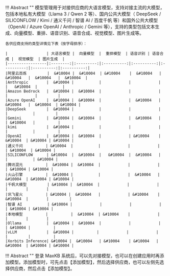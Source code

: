 !!! Abstract ""
    模型管理用于对接供应商的大语言模型，支持对接主流的大模型，包括本地私有大模型（Llama 3 / Qwen 2 等）、国内公共大模型（ DeepSeek / SILICONFLOW / Kimi / 通义千问 / 智谱 AI / 百度千帆 等）和国外公共大模型（OpenAI / Azure OpenAI / Anthropic / Gemini 等），支持的类型包括文本生成、向量模型、重排、语音识别、语音合成、视觉模型、图片生成等。
    
    各供应商支持的类型详情见下表（按字母排序）：

    |                 | 大语言模型 |  向量模型  |  重排模型  | 语音识别 | 语音合成 |  视觉模型  | 图片生成  | 
    |-----------------|:--------:|:---------:|:----------:|:----------:|:----------:|:----------:|:----------:|
    |阿里云百炼         |  &#10004 |  &#10004  | &#10004    |  &#10004   | &#10004   |  &#10004   |  &#10004  |
    |Anthropic        |  &#10004 |           |            |            |           |   &#10004  |           |
    |Amazon Bedrock   |  &#10004 |  &#10004  |            |            |           |            |         |
    |Azure OpenAI     |  &#10004 |  &#10004  |            |  &#10004   | &#10004   |  &#10004  | &#10004 |
    |DeepSeek         |  &#10004 |           |            |            |           |           |         | 
    |Gemini           |  &#10004 |  &#10004  |            |  &#10004   |           | &#10004   |          |
    |kimi             |  &#10004 |           |            |            |           |           |          |
    |OpenAI           |  &#10004 |  &#10004  |            | &#10004    |  &#10004  | &#10004 | &#10004 |
    |通义千问          | &#10004  |           |            |            |           | &#10004  | &#10004 |
    |SILICONFLOW      | &#10004  |  &#10004  |   &#10004  |  &#10004   |          |           | &#10004 |
    |腾讯混元          |  &#10004 |  &#10004  |            |            |           | &#10004 | &#10004 |
    |火山引擎          |  &#10004 |           |            |  &#10004   |  &#10004  | &#10004 | &#10004 |
    |千帆大模型         | &#10004 |  &#10004  |            |            |           |        |        |
    |讯飞星火          | &#10004 |  &#10004   |            | &#10004    |  &#10004  |        |         |
    |智谱 AI           | &#10004 |            |            |            |           | &#10004 | &#10004 |
    |本地模型          |          |  &#10004  | &#10004    |            |           |        |        |
    |Ollama           |  &#10004 |  &#10004  |            |            |           | &#10004 |          |
    |vLLM             |  &#10004 |          |            |            |           |         |          |
    |Xorbits Inference| &#10004 |  &#10004   | &#10004    | &#10004   |   &#10004  | &#10004 | &#10004 |
    

!!! Abstract ""
    登录 MaxKB 系统后，可以先对接模型，也可以在创建应用时再添加模型。添加模型时，可先点击【添加模型】，然后选择供应商，也可以左侧先选择供应商，然后点击【添加模型】。

